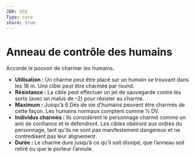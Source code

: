 ```yaml
---
JDR: OSE
Type: core
share: true
---
```

# Anneau de contrôle des humains

Accorde le pouvoir de charmer les humains.

- **Utilisation :** Un charme peut être placé sur un humain se trouvant dans les 18 m. Une cible peut être charmée par round.
- **Résistance :** La cible peut effectuer un jet de sauvegarde contre les sorts (avec un malus de –2) pour résister au charme.
- **Maximum :** Jusqu’à 6 Dés de vie d’humains peuvent être charmés de cette façon. Les humains normaux comptent comme ½ DV.
- **Individus charmés :** Ils considèrent le personnage charmé comme un ami de confiance et le défendront. Les cibles obéiront aux ordres du personnage, tant qu’ils ne sont pas manifestement dangereux et ne contredisent pas leur alignement.
- **Durée :** Le charme dure jusqu’à ce qu’il soit dissipé, que l’anneau soit retiré ou que le porteur l’annule.